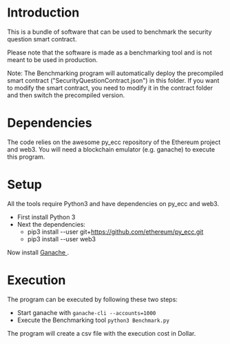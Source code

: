 # Introduction
This is a bundle of software that can be used to benchmark the security question smart contract.

Please note that the software is made as a benchmarking tool and is not meant to be used in production.

Note: The Benchmarking program will automatically deploy the precompiled smart contract ("SecurityQuestionContract.json") in this folder. If you want to modify the smart contract, you need to modify it in the contract folder and then switch the precompiled version.

# Dependencies
The code relies on the awesome py_ecc repository of the Ethereum project and web3. You will need a blockchain emulator (e.g. ganache) to execute this program.

# Setup
All the tools require Python3 and have dependencies on py_ecc and web3.
* First install Python 3
* Next the dependencies:
  * pip3 install --user git+https://github.com/ethereum/py_ecc.git
  * pip3 install --user web3
  
Now install [Ganache ](https://github.com/trufflesuite/ganache-cli).

# Execution
The program can be executed by following these two steps:
* Start ganache with `ganache-cli --accounts=1000`
* Execute the Benchmarking tool `python3 Benchmark.py`

The program will create a csv file with the execution cost in Dollar.
